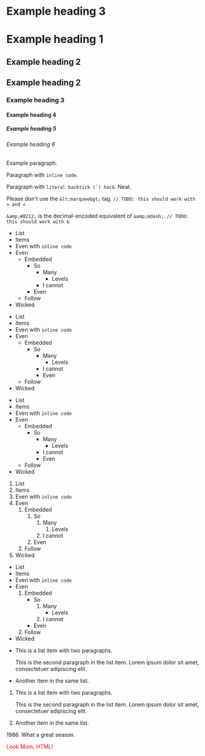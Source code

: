 # Example heading 3

Example heading 1
=================

## Example heading 2

Example heading 2
-----------------

### Example heading 3 ###

#### Example heading 4 #

##### Example heading 5

###### Example heading 6

Example paragraph.

Paragraph with `inline code`.

Paragraph with ``literal backtick (`) hack``. Neat.

Please don't use the `&lt;marquee&gt;` tag. `// TODO: this should work with > and <`

`&amp;#8212;` is the decimal-encoded equivalent of `&amp;mdash;`. `// TODO: this should work with &`

- List
- Items
- Even with `inline code`
- Even
    - Embedded
        - So
            - Many
                - Levels
            - I cannot
        - Even
    - Follow
- Wicked

* List
* Items
* Even with `inline code`
* Even
    * Embedded
        * So
            * Many
                * Levels
            * I cannot
          * Even
    * Follow
* Wicked

+ List
+ Items
+ Even with `inline code`
+ Even
    + Embedded
        + So
            + Many
                + Levels
            + I cannot
          + Even
    + Follow
+ Wicked

1. List
2. Items
3. Even with `inline code`
4. Even
    1. Embedded
        1. So
            1. Many
                1. Levels
            2. I cannot
        2. Even
    2. Follow
5. Wicked

+ List
+ Items
+ Even with `inline code`
+ Even
    1. Embedded
        + So
            1. Many
                + Levels
            2. I cannot
        + Even
    2. Follow
+ Wicked

*   This is a list item with two paragraphs.

    This is the second paragraph in the list item.
    Lorem ipsum dolor sit amet, consectetuer adipiscing elit.

*   Another item in the same list.

1.  This is a list item with two paragraphs.

    This is the second paragraph in the list item.
    Lorem ipsum dolor sit amet, consectetuer adipiscing elit.

2. Another item in the same list.

1986\. What a great season.

<div style='color: red;'>Look Mom, HTML!<div>